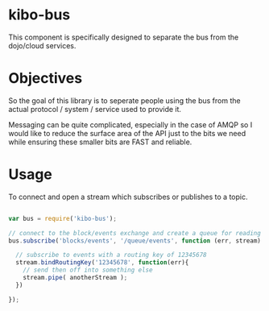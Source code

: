 # kibo-bus

This component is specifically designed to separate the bus from the
dojo/cloud services.

# Objectives

So the goal of this library is to seperate people using the bus from the actual protocol / system / service used to provide it.

Messaging can be quite complicated, especially in the case of AMQP so I would like to reduce the surface area of the API
just to the bits we need while ensuring these smaller bits are FAST and reliable.

# Usage

To connect and open a stream which subscribes or publishes to a topic.

```javascript

var bus = require('kibo-bus');

// connect to the block/events exchange and create a queue for reading named /queue/events
bus.subscribe('blocks/events', '/queue/events', function (err, stream) {

  // subscribe to events with a routing key of 12345678
  stream.bindRoutingKey('12345678', function(err){
    // send then off into something else
    stream.pipe( anotherStream );
  })

});

```
